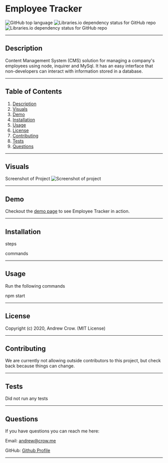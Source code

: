 # Employee Tracker
  ![GitHub top language](https://img.shields.io/github/languages/top/crowandrew/README_Generator) ![Libraries.io dependency status for GitHub repo](https://img.shields.io/badge/license-MIT_License-yellowgreen) ![Libraries.io dependency status for GitHub repo](https://img.shields.io/librariesio/github/crowandrew/employee_tracker)
  
  ---

  <a name="description"></a>
  ## Description
  Content Management System (CMS) solution for managing a company's employees using node, inquirer and MySql. It has an easy interface that non-developers can interact with information stored in a database.

  ---
  ## Table of Contents
  
  1. [ Description ](#description)
  2. [ Visuals ](#visuals)
  3. [ Demo](#demo)
  4. [ Installation](#installation)
  5. [ Usage ](#usage)
  6. [ License ](#license)
  7. [ Contributing ](#contributing)
  8. [ Tests ](#tests)
  9. [ Questions ](#questions)

  ---

  ## Visuals

  Screenshot of Project
  ![Screenshot of project](./link)

  ---

  ## Demo

  Checkout the [demo page](link) to see Employee Tracker in action.

  ---

  ## Installation

  
  steps

  commands

  ---

  ## Usage

  Run the following commands

  npm start
  
  ---

  ## License

  Copyright (c) 2020, Andrew Crow. (MIT License)

  ---

  ## Contributing

  We are currently not allowing outside contributors to this project, but check back because things can change.

  ---

  ## Tests

  Did not run any tests

  ---

  ## Questions

  If you have questions you can reach me here:
  
  Email: andrew@crow.me

  GitHub: [Github Profile](https://github.com/crowandrew)

  ---

